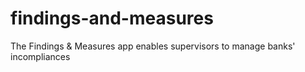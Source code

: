 # findings-and-measures
The Findings &amp; Measures app enables supervisors to manage banks' incompliances
